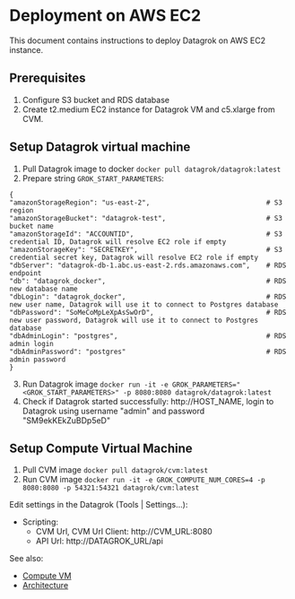<!-- TITLE: Deployment on AWS EC2 -->
<!-- SUBTITLE: -->

# Deployment on AWS EC2

This document contains instructions to deploy Datagrok on AWS EC2 instance.

## Prerequisites

1. Configure S3 bucket and RDS database
2. Create t2.medium EC2 instance for Datagrok VM and c5.xlarge from CVM.

## Setup Datagrok virtual machine

1. Pull Datagrok image to docker `docker pull datagrok/datagrok:latest`
2. Prepare string `GROK_START_PARAMETERS`:
 ```
{
"amazonStorageRegion": "us-east-2",                             # S3 region
"amazonStorageBucket": "datagrok-test",                         # S3 bucket name
"amazonStorageId": "ACCOUNTID",                                 # S3 credential ID, Datagrok will resolve EC2 role if empty
"amazonStorageKey": "SECRETKEY",                                # S3 credential secret key, Datagrok will resolve EC2 role if empty
"dbServer": "datagrok-db-1.abc.us-east-2.rds.amazonaws.com",    # RDS endpoint
"db": "datagrok_docker",                                        # RDS new database name
"dbLogin": "datagrok_docker",                                   # RDS new user name, Datagrok will use it to connect to Postgres database
"dbPassword": "SoMeCoMpLeXpAsSwOrD",                            # RDS new user password, Datagrok will use it to connect to Postgres database
"dbAdminLogin": "postgres",                                     # RDS admin login
"dbAdminPassword": "postgres"                                   # RDS admin password
}
```
3. Run Datagrok image
`docker run -it -e GROK_PARAMETERS="<GROK_START_PARAMETERS>" -p 8080:8080 datagrok/datagrok:latest`
4. Check if Datagrok started successfully: http://HOST_NAME, login to Datagrok using username "admin" and password "SM9ekKEkZuBDp5eD"

## Setup Compute Virtual Machine

1. Pull CVM image `docker pull datagrok/cvm:latest`
2. Run CVM image `docker run -it -e GROK_COMPUTE_NUM_CORES=4 -p 8080:8080 -p 54321:54321 datagrok/cvm:latest`

Edit settings in the Datagrok (Tools | Settings...):
* Scripting:
    * CVM Url, CVM Url Client: http://CVM_URL:8080
    * API Url: http://DATAGROK_URL/api

See also:

  * [Compute VM](compute-vm.md)
  * [Architecture](architecture.md#application)
